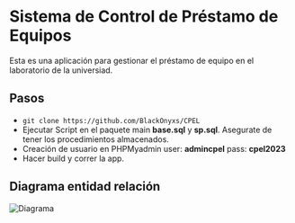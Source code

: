 # Sistema de Control de Préstamo de Equipos
Esta es una aplicación para gestionar el préstamo de equipo en el laboratorio de la universiad.
## Pasos
 - ```git clone https://github.com/BlackOnyxs/CPEL```
 - Ejecutar Script en el paquete main
  __base.sql__ y __sp.sql__. Asegurate de tener los procedimientos almacenados.
 - Creación de usuario en PHPMyadmin user: __admincpel__ pass: __cpel2023__
 - Hacer build y correr la app.

 ## Diagrama entidad relación
 ![Diagrama](https://res.cloudinary.com/dyjsa002n/image/upload/v1690344261/Sin_t%C3%ADtulo_h6naqy.bmp)
